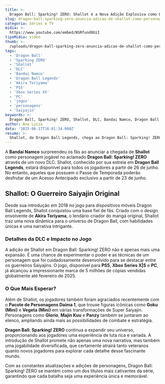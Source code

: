 ```yaml
---
title: >-
  Dragon Ball: Sparking! ZERO: Shallot é a Nova Adição Explosiva como DLC
slug: dragon-ball-sparking-zero-anuncia-adicao-de-shallot-como-personagem-dlc
categoria: Séries e TV
midia: >-
  https://www.youtube.com/embed/NSRfund8UzI
tipoMidia: video
thumb: >-
  /uploads/dragon-ball-sparking-zero-anuncia-adicao-de-shallot-como-personagem-dlc-preview.jpg
tags:
  - 'Dragon Ball'
  - 'Sparking ZERO'
  - 'Shallot'
  - 'DLC'
  - 'Bandai Namco'
  - 'Dragon Ball Legends'
  - 'Akira Toriyama'
  - 'PS5'
  - 'Xbox Series XS'
  - 'PC'
  - 'jogos'
  - 'personagens'
  - 'Saiyajin'
keywords: >-
  Dragon Ball, Sparking! ZERO, Shallot, DLC, Bandai Namco, Dragon Ball Legends, Akira Toriyama, PS5, Xbox Series X|S, PC, jogos, personagens, Saiyajin
author: Ana Luiza
data: '2025-06-17T16:01:34.000Z'
resumo: >-
  Shallot, do Dragon Ball Legends, chega ao Dragon Ball: Sparking! ZERO como personagem DLC a partir de 26 de junho, prometendo agitar o universo dos jogos da franquia.
---
```


A **Bandai Namco** surpreendeu os fãs ao anunciar a chegada de **Shallot** como personagem jogável no aclamado **Dragon Ball: Sparking! ZERO** através de um novo DLC. Shallot, conhecido por sua estreia em **Dragon Ball Legends**, estará disponível para todos os jogadores a partir de 26 de junho. No entanto, aqueles que possuem o Passe de Temporada poderão desfrutar de um Acesso Antecipado exclusivo a partir de 23 de junho.

## Shallot: O Guerreiro Saiyajin Original

Desde sua introdução em 2018 no jogo para dispositivos móveis Dragon Ball Legends, Shallot conquistou uma base fiel de fãs. Criado com o design envolvente de **Akira Toriyama**, o lendário criador do mangá original, Shallot traz uma nova dinâmica para o universo de Dragon Ball, com habilidades únicas e uma narrativa intrigante.

### Detalhes da DLC e Impacto no Jogo

A adição de Shallot em Dragon Ball: Sparking! ZERO não é apenas mais uma expansão. É uma chance de experimentar o poder e as técnicas de um personagem que foi cuidadosamente desenvolvido para se destacar entre os guerreiros Saiyajins. O jogo, disponível para **PS5**, **Xbox Series X|S** e **PC**, já alcançou a impressionante marca de 5 milhões de cópias vendidas globalmente até fevereiro de 2025.

### O Que Mais Esperar?

Além de Shallot, os jogadores também foram agraciados recentemente com o **Pacote de Personagens Daima 1**, que trouxe figuras icônicas como **Goku (Mini)** e **Vegeta (Mini)** em várias transformações de Super Saiyajin. Personagens como **Glorio**, **Majin Kuu** e **Panzy** também se juntaram ao elenco, ampliando ainda mais as possibilidades de combate e estratégia.

**Dragon Ball: Sparking! ZERO** continua a expandir seu universo, proporcionando aos jogadores uma experiência de luta rica e variada. A introdução de Shallot promete não apenas uma nova narrativa, mas também uma jogabilidade diversificada, que certamente atrairá tanto veteranos quanto novos jogadores para explorar cada detalhe desse fascinante mundo.

Com as constantes atualizações e adições de personagens, Dragon Ball: Sparking! ZERO se mantém como um dos títulos mais cativantes da série, garantindo que cada batalha seja uma experiência única e memorável.